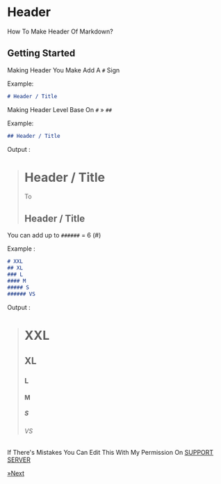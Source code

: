 # Header
How To Make Header Of Markdown?

## Getting Started

Making Header You Make Add A `#` Sign

Example:
```md
# Header / Title
```

Making Header Level Base On `#` » `##`

Example:
```md
## Header / Title
```
Output :
> # Header / Title 
> To
> ## Header / Title

You can add up to `######` = 6 (#)

Example :
```md
# XXL
## XL
### L
#### M
##### S
###### VS
```
Output :
> # XXL
> ## XL
> ### L
> #### M
> ##### S
> ###### VS

If There's Mistakes You Can Edit This With My Permission On [SUPPORT SERVER](http://GitHub.com/Hen1104/markdown-v2/#Links)

[»Next](hyperlink.md)
